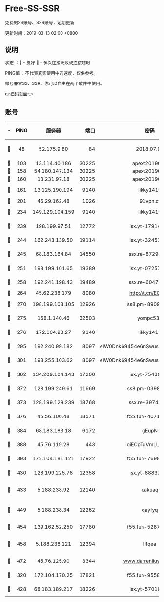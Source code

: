 # Free-SS-SSR

免费的SS账号、SSR账号，定期更新

更新时间：2019-03-13 02:00 +0800

## 说明

状态     ：🙂 - 良好 🙁 - 多次连接失败或连接超时

PING值   ：不代表真实使用中的速度，仅供参考。

账号兼容SS、SSR，你可以自由在两个软件中使用。

👉[扫码页面](https://liesauer.github.io/Free-SS-SSR/)👈

## 账号

|-|PING|服务器|端口|密码|加密方式|区域|
|:----:|:----:|:-----:|-----:|:----:|:----:|:----:|
|🙂|48|52.175.9.80|84|2018.07.07|chacha20-ietf-poly1305|HK|
|🙂|103|13.114.40.186|30225|apext2019006|chacha20|JP|
|🙂|158|54.180.147.134|30225|apext2019006|chacha20|KR|
|🙂|160|13.231.97.18|30225|apext2019006|chacha20|JP|
|🙂|161|13.125.190.194|9140|likky1415|aes-256-cfb|KR|
|🙂|201|46.29.162.48|1026|91vpn.cf|rc4-md5|RU|
|🙂|234|149.129.104.159|9140|likky1415|aes-256-cfb|HK|
|🙂|239|198.199.97.51|12772|isx.yt-17914750|aes-256-cfb|US|
|🙂|244|162.243.139.50|19114|isx.yt-32451698|aes-256-cfb|US|
|🙂|245|68.183.164.84|14550|ssx.re-87296027|aes-256-cfb|US|
|🙂|251|198.199.101.65|19389|isx.yt-07257333|aes-256-cfb|US|
|🙂|258|192.241.198.43|19489|ssx.re-60472532|aes-256-cfb|US|
|🙂|264|45.62.238.179|8080|http://t.cn/EGJIyrl|rc4-md5|CA|
|🙂|270|198.199.108.105|12926|ss8.pm-89091536|aes-256-cfb|US|
|🙂|275|168.1.140.46|32503|yompc535|aes-256-cfb|AU|
|🙂|276|172.104.98.27|9140|likky1415|aes-256-cfb|JP|
|🙂|295|192.240.99.182|8097|eIW0Dnk69454e6nSwuspv9DmS201tQ0D|aes-256-cfb|US|
|🙂|301|198.255.103.62|8097|eIW0Dnk69454e6nSwuspv9DmS201tQ0D|aes-256-cfb|US|
|🙂|362|134.209.104.143|17200|isx.yt-75430258|aes-256-cfb|SG|
|🙂|372|128.199.249.61|11669|ss8.pm-03986540|aes-256-cfb|SG|
|🙂|373|128.199.129.239|18768|ssx.re-39743458|aes-256-cfb|SG|
|🙂|376|45.56.106.48|18571|f55.fun-40716763|aes-256-cfb|US|
|🙂|384|68.183.183.18|6172|gEupN|aes-256-cfb|SG|
|🙂|388|45.76.119.28|443|oiECpTuVmLLxk4Ts|aes-256-cfb|AU|
|🙂|393|172.104.181.121|17922|f55.fun-76980489|aes-256-cfb|SG|
|🙂|430|128.199.225.78|12358|isx.yt-88837839|aes-256-cfb|SG|
|🙂|433|5.188.238.92|12140|xakuaq|chacha20-ietf-poly1305|BR|
|🙂|449|5.188.238.34|12262|qayfyq|chacha20-ietf-poly1305|BR|
|🙂|454|139.162.52.250|17780|f55.fun-52870038|aes-256-cfb|SG|
|🙂|458|5.188.238.121|12394|llfqea|chacha20-ietf-poly1305|BR|
|🙂|472|45.76.125.90|3344|www.darrenliuwei.com|aes-256-cfb|AU|
|🙂|320|172.104.170.25|17821|f55.fun-95583566|aes-256-cfb|SG|
|🙂|428|68.183.189.217|18226|isx.yt-57016658|aes-256-cfb|SG|
